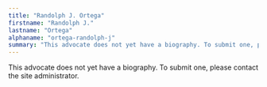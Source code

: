 ```yaml
---
title: "Randolph J. Ortega"
firstname: "Randolph J."
lastname: "Ortega"
alphaname: "ortega-randolph-j"
summary: "This advocate does not yet have a biography. To submit one, please contact the site administrator."
---
```

This advocate does not yet have a biography. To submit one, please contact the site administrator.

